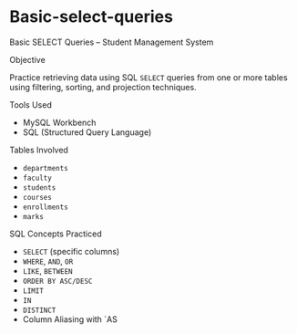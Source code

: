 # Basic-select-queries

Basic SELECT Queries – Student Management System

Objective

Practice retrieving data using SQL `SELECT` queries from one or more tables using filtering, sorting, and projection techniques.

Tools Used

- MySQL Workbench
- SQL (Structured Query Language)

Tables Involved

- `departments`
- `faculty`
- `students`
- `courses`
- `enrollments`
- `marks`

SQL Concepts Practiced

- `SELECT` (specific columns)
- `WHERE`, `AND`, `OR`
- `LIKE`, `BETWEEN`
- `ORDER BY ASC/DESC`
- `LIMIT`
- `IN`
- `DISTINCT`
- Column Aliasing with `AS
